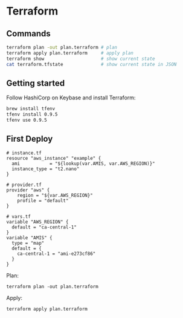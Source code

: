 # Terraform

## Commands

```bash
terraform plan -out plan.terraform # plan
terraform apply plan.terraform     # apply plan
terraform show                     # show current state
cat terraform.tfstate              # show current state in JSON
```


## Getting started

Follow HashiCorp on Keybase and install Terraform:

```bash
brew install tfenv
tfenv install 0.9.5
tfenv use 0.9.5
```


## First Deploy

```
# instance.tf
resource "aws_instance" "example" {
  ami           = "${lookup(var.AMIS, var.AWS_REGION)}"
  instance_type = "t2.nano"
}
```

```
# provider.tf
provider "aws" {
    region = "${var.AWS_REGION}"
    profile = "default"
}
```

```
# vars.tf
variable "AWS_REGION" {
  default = "ca-central-1"
}
variable "AMIS" {
  type = "map"
  default = {
    ca-central-1 = "ami-e273cf86"
  }
}
```

Plan:

```
terraform plan -out plan.terraform
```

Apply:

```
terraform apply plan.terraform
```
